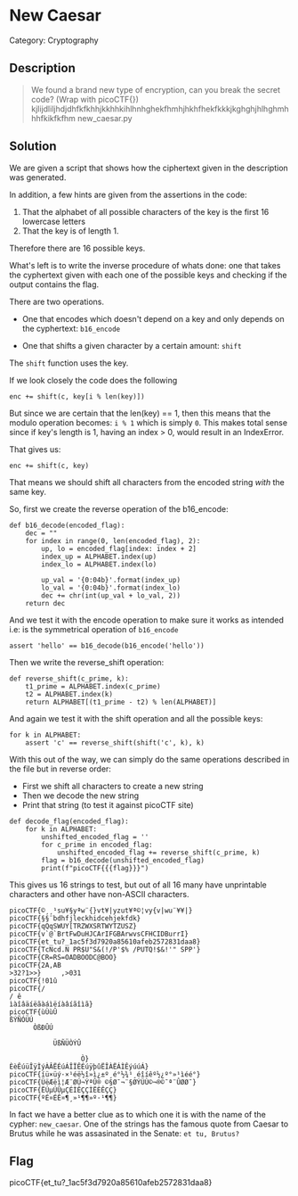 # New Caesar
Category: Cryptography

## Description
> We found a brand new type of encryption, can you break the secret code? (Wrap with picoCTF{}) kjlijdliljhdjdhfkfkhhjkkhhkihlhnhghekfhmhjhkhfhekfkkkjkghghjhlhghmhhhfkikfkfhm new_caesar.py

## Solution
We are given a script that shows how the ciphertext given in the description was
generated.

In addition, a few hints are given from the assertions in the code:

1. That the alphabet of all possible characters of the key is the first 16 lowercase letters
2. That the key is of length 1.

Therefore there are 16 possible keys.

What's left is to write the inverse procedure of whats done: one that takes
the cyphertext given with each one of the possible keys and checking if the
output contains the flag.

There are two operations.

* One that encodes which doesn't depend on a key and only depends on the
  cyphertext: `b16_encode`

* One that shifts a given character by a certain amount: `shift` 

The `shift` function uses the key.

If we look closely the  code does the following
 
```
enc += shift(c, key[i % len(key)])
```

But since we are certain that the len(key) == 1, then this means that the
modulo operation becomes: `i % 1` which is simply `0`.
This makes total sense since if key's length is 1, having an index > 0, would
result in an IndexError.

That gives us:

```
enc += shift(c, key)
```

That means we should shift all characters from the encoded string *with* the
same key.

So, first we create the reverse operation of the b16_encode:

```
def b16_decode(encoded_flag):
    dec = ""
    for index in range(0, len(encoded_flag), 2):
        up, lo = encoded_flag[index: index + 2]
        index_up = ALPHABET.index(up)
        index_lo = ALPHABET.index(lo)

        up_val = '{0:04b}'.format(index_up)
        lo_val = '{0:04b}'.format(index_lo)
        dec += chr(int(up_val + lo_val, 2))
    return dec
```

And we test it with the encode operation to make sure it works as intended
i.e: is the symmetrical operation of `b16_encode`

```
assert 'hello' == b16_decode(b16_encode('hello'))
```

Then we write the reverse_shift operation:

```
def reverse_shift(c_prime, k):
    t1_prime = ALPHABET.index(c_prime)
    t2 = ALPHABET.index(k)
    return ALPHABET[(t1_prime - t2) % len(ALPHABET)]
```

And again we test it with the shift operation and all the possible keys:

```
for k in ALPHABET:
    assert 'c' == reverse_shift(shift('c', k), k)
```

With this out of the way, we can simply do the same operations described in the file but
in reverse order:
* First we shift all characters to create a new string
* Then we decode the new string
* Print that string (to test it against picoCTF site)

```
def decode_flag(encoded_flag):
    for k in ALPHABET:
        unshifted_encoded_flag = ''
        for c_prime in encoded_flag:
            unshifted_encoded_flag += reverse_shift(c_prime, k)
        flag = b16_decode(unshifted_encoded_flag)
        print(f"picoCTF{{{flag}}}")
```

This gives us 16 strings to test, but out of all 16 many have unprintable
characters and other have non-ASCII characters.

```
picoCTF{©¸¸¹su¥§yªw¨{}vt¥|yzut¥ª©¦vy{v|wu¨¥¥|}
picoCTF{§§¨bdhfjleckhidcehjekfdk}
picoCTF{qQqSWUY[TRZWXSRTWYTZUSZ}
picoCTF{v`@`BrtFwDuHJCArIFGBArwvsCFHCIDBurrI}
picoCTF{et_tu?_1ac5f3d7920a85610afeb2572831daa8}
picoCTF{TcNcd.N PR$U"S&(!/P'$% /PUTQ!$&!'" SPP'}
picoCTF{CR=RS=OADBOODC@BOO}
picoCTF{2A,AB
>32?1>>}     ,>031
picoCTF{!01û
picoCTF{/
/ ê
ìàîâäíëãàáìëíàâíãîìã}
picoCTF{ùÙùÛ
ßÝÑÓÜÚ
      ÒßÐÛÚ

           ÜßÑÜÒÝÛ

                  Ò}
ÈèÊúüÎÿÌýÀÂËÉúÁÎÏÊÉúÿþûËÎÀËÁÌÊýúúÁ}
picoCTF{íü×üý·×¹éë½î»ì¿±º¸é°½¾¹¸éîíêº½¿º°»¹ìéé°}
picoCTF{ÜëÆëì¦Æ¨ØÚ¬ÝªÛ® ©§Ø¯¬­¨§ØÝÜÙ©¬®©¯ª¨ÛØØ¯}
picoCTF{ËÚµÚÛµÇÉÌÊÇÇÌËÈÊÇÇ}
picoCTF{ºÉ¤ÉÊ¤¶¸»¹¶¶»º·¹¶¶}
```

In fact we have a better clue as to which one it is with the name of the
cypher: `new_caesar`. One of the strings has the famous quote from Caesar to
Brutus while he was assasinated in the Senate: `et tu, Brutus?`

## Flag
picoCTF{et_tu?_1ac5f3d7920a85610afeb2572831daa8}
